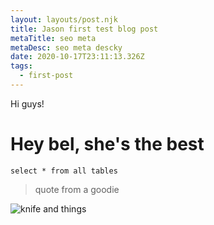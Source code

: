 ```yaml
---
layout: layouts/post.njk
title: Jason first test blog post
metaTitle: seo meta
metaDesc: seo meta descky
date: 2020-10-17T23:11:13.326Z
tags:
  - first-post
---
```

Hi guys!



# Hey bel, she's the best



`select * from all tables`

> quote from a goodie



![knife and things](/images/gaby-yerden-qrdg7yssmxy-unsplash.jpg "knife and thangs")